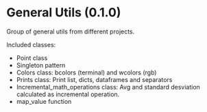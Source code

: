 # General Utils (0.1.0)

Group of general utils from different projects.

Included classes:

- Point class
- Singleton pattern
- Colors class: bcolors (terminal) and wcolors (rgb) 
- Prints class: Print list, dicts, dataframes and separators
- Incremental_math_operations class: Avg and standard desviation 
calculated as incremental operation.
- map_value function